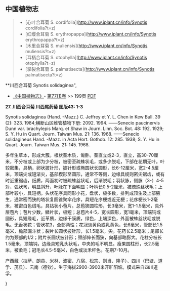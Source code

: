 

## 中国植物志

> * [心叶合耳菊  S.  cordifolia](http://www.iplant.cn/info/Synotis cordifolia?t=z)
> * [红缨合耳菊  S.  erythropappa](http://www.iplant.cn/info/Synotis erythropappa?t=z)
> * [木里合耳菊  S.  muliensis](http://www.iplant.cn/info/Synotis muliensis?t=z)
> * [耳柄合耳菊  S.  otophylla](http://www.iplant.cn/info/Synotis otophylla?t=z)
> * [掌裂合耳菊  S.  palmatisecta](http://www.iplant.cn/info/Synotis palmatisecta?t=z)


**川西合耳菊 Synotis solidaginea",


* [《中国植物志》](http://www.iplant.cn/frps)- [第77(1)卷](http://www.iplant.cn/frps/vol/77(1)) >> 199页 [PDF](http://www.iplant.cn/frps/pdf/77(1)/199a.PDF)

**27. 川西合耳菊 川西尾药菊 图版43: 1-3**

Synotis solidaginea (Hand. -Mazz.) C. Jeffrey et Y. L. Chen in Kew Bull. 39 (2): 323. 1984;横断山区维管植物下册: 2092. 1994. ——Senecio paucinervis Dunn var. brachylepis Marq. et Shaw in Journ. Linn. Soc. Bot. 48: 192. 1929; S. Y. Hu in Quart. Journ. Taiwan Mus. 21: 136. 1968. ——Senecio solidagineus Hand. -Mazz. in Acta Hort. Gothob. 12: 285. 1938; S. Y. Hu in Quart. Journ. Taiwan Mus. 21: 145. 1968.

多年生草本，形成大簇。根状茎木质，匍卧。茎直立或2-3，直立，高30-70厘米，不分枝或上部为少分枝，被密至疏蛛状毛，或多少脱毛，下部在花期无叶。叶较密集，具柄，卵状披针形，披针形或椭圆状长圆形，长6-12厘米，宽2-4.5厘米，顶端尖或短渐尖，基部楔形至圆形，通常不等侧，边缘具规则密尖锯齿，或有时近重锯齿，纸质，两面初时被疏蛛丝状毛，后渐脱毛；羽状脉，侧脉（3-）4-5对，弧状弯，明显斜升，叶脉在下面明显；叶柄长0.5-2厘米，被疏蛛丝状毛；上部叶较小，具短柄。头状花序具同形小花，盘状，极多数，排列成顶生及上部腋生，通常密而狭的塔状复圆锥聚伞花序，具短花序梗或近无梗；花序梗长1-2毫米，被密白色绒毛，具钻状小苞片。总苞狭圆柱形，长3毫米，宽1-1.5毫米，具外层苞片；苞片少数，鳞片状，极短；总苞片4-5，宽长圆形，宽1毫米，顶端钝或圆形，具短缘毛，近革质，边缘干膜质，绿色，上端深色，外面被蛛丝状毛或脱毛。无舌状花；管状花3，全部两性；花冠淡黄色或乳黄色，长6毫米，管部长1.5毫米，檐部漏斗状；裂片长圆状披针形，长1.5毫米，尖。花药长2.5毫米；尾部长约为颈部的1/2；附片长圆状披针形；颈部伸长而狭，向基部略膨大。花柱分枝长1.5毫米，顶端钝，边缘具短乳头状毛，中央的毛不明显。瘦果圆柱形，长2.5毫米，被柔毛；冠毛长4.5-5毫米，白色或淡禾秆色。花期7-10月。

产西藏（拉萨、朗县、米林、波密、八宿、松宗、则当、隆子）、四川（巴塘、道孚、茂县）、云南（德钦）。生于海拔2900-3900米开旷阳坡。模式采自四川道孚。

}